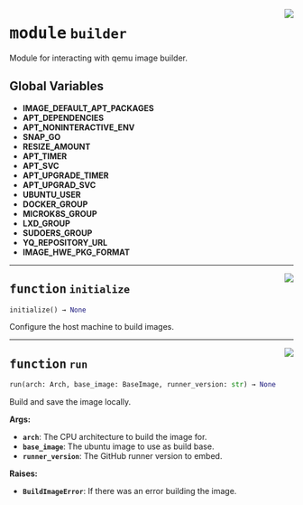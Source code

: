 <!-- markdownlint-disable -->

<a href="../src/github_runner_image_builder/builder.py#L0"><img align="right" style="float:right;" src="https://img.shields.io/badge/-source-cccccc?style=flat-square"></a>

# <kbd>module</kbd> `builder`
Module for interacting with qemu image builder. 

**Global Variables**
---------------
- **IMAGE_DEFAULT_APT_PACKAGES**
- **APT_DEPENDENCIES**
- **APT_NONINTERACTIVE_ENV**
- **SNAP_GO**
- **RESIZE_AMOUNT**
- **APT_TIMER**
- **APT_SVC**
- **APT_UPGRADE_TIMER**
- **APT_UPGRAD_SVC**
- **UBUNTU_USER**
- **DOCKER_GROUP**
- **MICROK8S_GROUP**
- **LXD_GROUP**
- **SUDOERS_GROUP**
- **YQ_REPOSITORY_URL**
- **IMAGE_HWE_PKG_FORMAT**

---

<a href="../src/github_runner_image_builder/builder.py#L101"><img align="right" style="float:right;" src="https://img.shields.io/badge/-source-cccccc?style=flat-square"></a>

## <kbd>function</kbd> `initialize`

```python
initialize() → None
```

Configure the host machine to build images. 


---

<a href="../src/github_runner_image_builder/builder.py#L165"><img align="right" style="float:right;" src="https://img.shields.io/badge/-source-cccccc?style=flat-square"></a>

## <kbd>function</kbd> `run`

```python
run(arch: Arch, base_image: BaseImage, runner_version: str) → None
```

Build and save the image locally. 



**Args:**
 
 - <b>`arch`</b>:  The CPU architecture to build the image for. 
 - <b>`base_image`</b>:  The ubuntu image to use as build base. 
 - <b>`runner_version`</b>:  The GitHub runner version to embed. 



**Raises:**
 
 - <b>`BuildImageError`</b>:  If there was an error building the image. 


